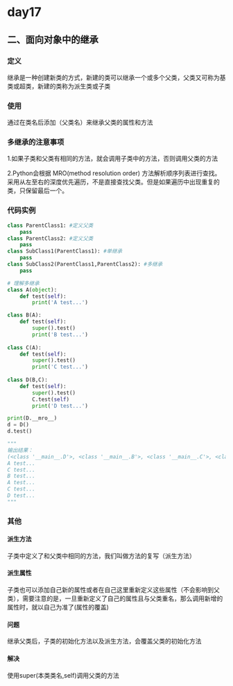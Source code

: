# day17

## 二、面向对象中的继承

### 定义

继承是一种创建新类的方式，新建的类可以继承一个或多个父类，父类又可称为基类或超类，新建的类称为派生类或子类

### 使用

通过在类名后添加（父类名）来继承父类的属性和方法

### 多继承的注意事项

1.如果子类和父类有相同的方法，就会调用子类中的方法，否则调用父类的方法

2.Python会根据 MRO(method resolution order) 方法解析顺序列表进行查找。采用从左至右的深度优先遍历，不是直接查找父类。但是如果遍历中出现重复的类，只保留最后一个。

### 代码实例

```python
class ParentClass1: #定义父类    
    pass
class ParentClass2: #定义父类    
    pass
class SubClass1(ParentClass1): #单继承
    pass
class SubClass2(ParentClass1,ParentClass2): #多继承   
    pass

# 理解多继承
class A(object):    
    def test(self):        
        print('A test...')

class B(A):    
    def test(self):        
        super().test()        
        print('B test...')
        
class C(A):    
    def test(self):        
        super().test()        
        print('C test...')
        
class D(B,C):    
    def test(self):        
        super().test()        
        C.test(self)        
        print('D test...')

print(D.__mro__)
d = D()
d.test()

"""
输出结果：
(<class '__main__.D'>, <class '__main__.B'>, <class '__main__.C'>, <class '__main__.A'>, <class 'object'>)
A test...
C test...
B test...
A test...
C test...
D test...
"""
```

### 其他

#### 派生方法

子类中定义了和父类中相同的方法，我们叫做方法的复写（派生方法）

#### 派生属性

子类也可以添加自己新的属性或者在自己这里重新定义这些属性（不会影响到父类），需要注意的是，一旦重新定义了自己的属性且与父类重名，那么调用新增的属性时，就以自己为准了(属性的覆盖)

#### 问题

继承父类后，子类的初始化方法以及派生方法，会覆盖父类的初始化方法

#### 解决

使用super(本类类名,self)调用父类的方法



